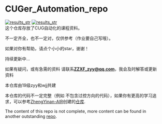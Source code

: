 # CUGer_Automation_repo
<div>
    <a href="https://space.bilibili.com/26375083?spm_id_from=333.1007.0.0"><img src="https://img.shields.io/badge/- 🗒️bilibili-blue" alt="results_str"></a>
    <a href="https://v.douyin.com/idncnTdy/ 9@5.com"><img src="https://img.shields.io/badge/- 🗒️抖音-blue" alt="results_str"></a>
     
</div>
这个仓库存放了CUG自动化的课程资料。

不一定齐全，也不一定对，仅供参考（作业要自己写哦）。

如果对你有帮助，请点个小小的star，谢谢！

持续更新中...

如果有疑问，或有急需的资料 请联系**ZZXF_zyy@qq.com**，我会及时解答或更新资料

本仓库由19级zyy和wjj共建

本仓库的代码不一定完整（例如 不包含过控方向的代码），如果你有更高的学习追求，可以参考[ZhengYinan-AIR](https://github.com/ZhengYinan-AIR)创建的[仓库](https://github.com/ZhengYinan-AIR/Course-Experiment-Code).

The content of this repo is not complete, more content can be found in another outstanding [repo](https://github.com/ZhengYinan-AIR/Course-Experiment-Code).
